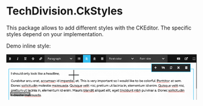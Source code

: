 # TechDivision.CkStyles

This package allows to add different styles with the CKEditor. The specific styles depend on
your implementation.


Demo inline style:

![Applying inline style](assets/InlineStyleDemo.gif "Inline style")

